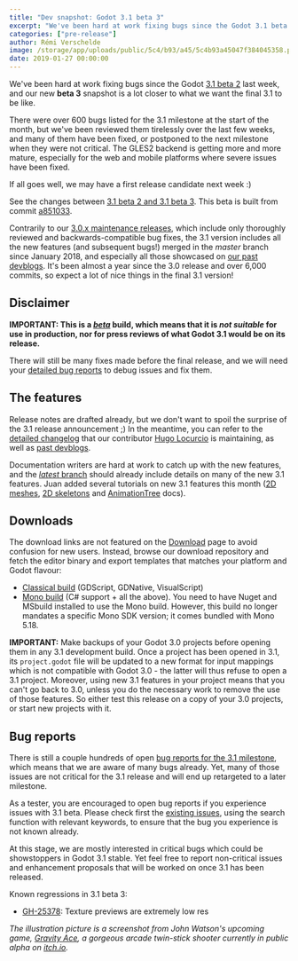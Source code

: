 ```yaml
---
title: "Dev snapshot: Godot 3.1 beta 3"
excerpt: "We've been hard at work fixing bugs since the Godot 3.1 beta 2 last week, and our new beta 3 snapshot is a lot closer to what we want the final 3.1 to be like. We've reviewed the many bug reports filed in the 3.1 milestone over the last few weeks, and many of them have been resolved, or postponed to the next milestone when they were not critical. The GLES2 backend is getting more and more mature, especially for the web and mobile platforms where severe issues have been fixed."
categories: ["pre-release"]
author: Rémi Verschelde
image: /storage/app/uploads/public/5c4/b93/a45/5c4b93a45047f384045358.png
date: 2019-01-27 00:00:00
---
```


We've been hard at work fixing bugs since the Godot [3.1 beta 2](/article/dev-snapshot-godot-3-1-beta-2) last week, and our new **beta 3** snapshot is a lot closer to what we want the final 3.1 to be like.

There were over 600 bugs listed for the 3.1 milestone at the start of the month, but we've been reviewed them tirelessly over the last few weeks, and many of them have been fixed, or postponed to the next milestone when they were not critical. The GLES2 backend is getting more and more mature, especially for the web and mobile platforms where severe issues have been fixed.

If all goes well, we may have a first release candidate next week :)

See the changes between [3.1 beta 2 and 3.1 beta 3](https://github.com/godotengine/godot/compare/1efd37f1b77d71c652fe28a50f42c5284d5ef4ec...a8510331c0115eeee2d6ac0a4acbeb5d4df833b3). This beta is built from commit [a851033](https://github.com/godotengine/godot/commit/a8510331c0115eeee2d6ac0a4acbeb5d4df833b3).

Contrarily to our [3.0.x maintenance releases](/article/maintenance-release-godot-3-0-6), which include only thoroughly reviewed and backwards-compatible bug fixes, the 3.1 version includes all the new features (and subsequent bugs!) merged in the *master* branch since January 2018, and especially all those showcased on [our past devblogs](/devblog). It's been almost a year since the 3.0 release and over 6,000 commits, so expect a lot of nice things in the final 3.1 version!

## Disclaimer

**IMPORTANT: This is a [*beta*](https://en.wikipedia.org/wiki/Software_release_life_cycle#Beta) build, which means that it is *not suitable* for use in production, nor for press reviews of what Godot 3.1 would be on its release.**

There will still be many fixes made before the final release, and we will need your [detailed bug reports](https://github.com/godotengine/godot/issues) to debug issues and fix them.

## The features

Release notes are drafted already, but we don't want to spoil the surprise of the 3.1 release announcement ;)
In the meantime, you can refer to the [detailed changelog](https://gist.github.com/Calinou/49aefe52ce8f67ffa3f743932123d14f) that our contributor [Hugo Locurcio](https://github.com/Calinou) is maintaining, as well as [past devblogs](/devblog).

Documentation writers are hard at work to catch up with the new features, and the [*latest* branch](http://docs.godotengine.org/en/latest/) should already include details on many of the new 3.1 features. Juan added several tutorials on new 3.1 features this month ([2D meshes](http://docs.godotengine.org/en/latest/tutorials/2d/2d_meshes.html), [2D skeletons](http://docs.godotengine.org/en/latest/tutorials/animation/2d_skeletons.html) and [AnimationTree](http://docs.godotengine.org/en/latest/tutorials/animation/animation_tree.html) docs).

## Downloads

The download links are not featured on the [Download](/download) page to avoid confusion for new users. Instead, browse our download repository and fetch the editor binary and export templates that matches your platform and Godot flavour:

- [Classical build](https://github.com/godotengine/godot-builds/releases/3.1-beta3) (GDScript, GDNative, VisualScript)
- [Mono build](https://github.com/godotengine/godot-builds/releases/3.1-beta3) (C# support + all the above). You need to have Nuget and MSbuild installed to use the Mono build. However, this build no longer mandates a specific Mono SDK version; it comes bundled with Mono 5.18.

**IMPORTANT:** Make backups of your Godot 3.0 projects before opening them in any 3.1 development build. Once a project has been opened in 3.1, its `project.godot` file will be updated to a new format for input mappings which is not compatible with Godot 3.0 - the latter will thus refuse to open a 3.1 project. Moreover, using new 3.1 features in your project means that you can't go back to 3.0, unless you do the necessary work to remove the use of those features. So either test this release on a copy of your 3.0 projects, or start new projects with it.

## Bug reports

There is still a couple hundreds of open [bug reports for the 3.1 milestone](https://github.com/godotengine/godot/issues?q=is%3Aopen+is%3Aissue+milestone%3A3.1+label%3Abug), which means that we are aware of many bugs already. Yet, many of those issues are not critical for the 3.1 release and will end up retargeted to a later milestone.

As a tester, you are encouraged to open bug reports if you experience issues with 3.1 beta. Please check first the [existing issues](https://github.com/godotengine/godot/issues), using the search function with relevant keywords, to ensure that the bug you experience is not known already.

At this stage, we are mostly interested in critical bugs which could be showstoppers in Godot 3.1 stable. Yet feel free to report non-critical issues and enhancement proposals that will be worked on once 3.1 has been released.

Known regressions in 3.1 beta 3:
- [GH-25378](https://github.com/godotengine/godot/issues/25378): Texture previews are extremely low res

*The illustration picture is a screenshot from John Watson's upcoming game, *[Gravity Ace](https://gravityace.com)*, a gorgeous arcade twin-stick shooter currently in public alpha on [itch.io](https://jotson.itch.io/gravity).*
